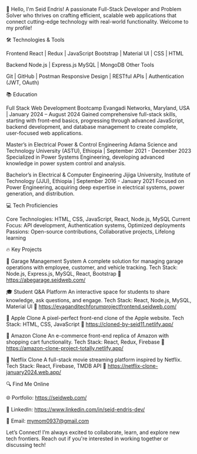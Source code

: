 👋 Hello, I'm Seid Endris!
A passionate Full-Stack Developer and Problem Solver who thrives on crafting efficient, scalable web applications that connect cutting-edge technology with real-world functionality. Welcome to my profile!

🛠️ Technologies & Tools

Frontend
React | Redux | JavaScript
Bootstrap | Material UI | CSS | HTML

Backend
Node.js | Express.js
MySQL | MongoDB
Other Tools

Git | GitHub | Postman
Responsive Design | RESTful APIs | Authentication (JWT, OAuth)


📚 Education

Full Stack Web Development Bootcamp
Evangadi Networks, Maryland, USA | January 2024 – August 2024
Gained comprehensive full-stack skills, starting with front-end basics, progressing through advanced JavaScript, backend development, and database management to create complete, user-focused web applications.

Master’s in Electrical Power & Control Engineering
Adama Science and Technology University (ASTU), Ethiopia | September 2021 - December 2023
Specialized in Power Systems Engineering, developing advanced knowledge in power system control and analysis.

Bachelor’s in Electrical & Computer Engineering
Jijiga University, Institute of Technology (JJU), Ethiopia | September 2016 - January 2021
Focused on Power Engineering, acquiring deep expertise in electrical systems, power generation, and distribution.


💻 Tech Proficiencies

Core Technologies: HTML, CSS, JavaScript, React, Node.js, MySQL
Current Focus: API development, Authentication systems, Optimized deployments
Passions: Open-source contributions, Collaborative projects, Lifelong learning


🔥 Key Projects

🚗 Garage Management System
A complete solution for managing garage operations with employee, customer, and vehicle tracking.
Tech Stack: Node.js, Express.js, MySQL, React, Bootstrap
🔗 https://abegarage.seidweb.com/

🎓 Student Q&A Platform
An interactive space for students to share knowledge, ask questions, and engage.
Tech Stack: React, Node.js, MySQL, Material UI
🔗 https://evaganditechforumprojectfrontend.seidweb.com/

🍎 Apple Clone
A pixel-perfect front-end clone of the Apple website.
Tech Stack: HTML, CSS, JavaScript
🔗 https://cloned-by-seid11.netlify.app/

🛒 Amazon Clone
An e-commerce front-end replica of Amazon with shopping cart functionality.
Tech Stack: React, Redux, Firebase
🔗 https://amazon-clone-project-totally.netlify.app/

🎥 Netflix Clone
A full-stack movie streaming platform inspired by Netflix.
Tech Stack: React, Firebase, TMDB API
🔗 https://netflix-clone-january2024.web.app/


🔍 Find Me Online

🌐 Portfolio: https://seidweb.com/

💼 LinkedIn: https://www.linkedin.com/in/seid-endris-dev/

📧 Email: mymom0937@gmail.com

Let’s Connect!
I’m always excited to collaborate, learn, and explore new tech frontiers. Reach out if you're interested in working together or discussing tech!
